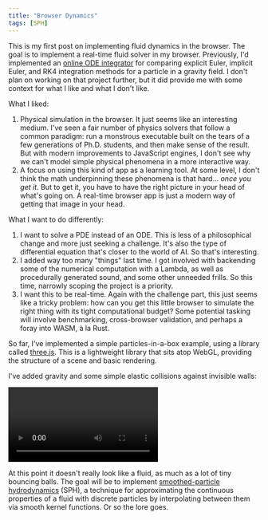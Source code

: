 ```yaml
---
title: "Browser Dynamics"
tags: [SPH]
---
```


This is my first post on implementing fluid dynamics in the browser. The goal is to implement a real-time fluid solver in my browser. Previously, I'd implemented an [online ODE integrator](https://ode.tarinyoom.io/) for comparing explicit Euler, implicit Euler, and RK4 integration methods for a particle in a gravity field. I don't plan on working on that project further, but it did provide me with some context for what I like and what I don't like.

What I liked:
1. Physical simulation in the browser. It just seems like an interesting medium. I've seen a fair number of physics solvers that follow a common paradigm: run a monstrous executable built on the tears of a few generations of Ph.D. students, and then make sense of the result. But with modern improvements to JavaScript engines, I don't see why we can't model simple physical phenomena in a more interactive way.
2. A focus on using this kind of app as a learning tool. At some level, I don't think the math underpinning these phenomena is that hard... *once you get it*. But to get it, you have to have the right picture in your head of what's going on. A real-time browser app is just a modern way of getting that image in your head.

What I want to do differently:
1. I want to solve a PDE instead of an ODE. This is less of a philosophical change and more just seeking a challenge. It's also the type of differential equation that's closer to the world of AI. So that's interesting.
2. I added way too many "things" last time. I got involved with backending some of the numerical computation with a Lambda, as well as procedurally generated sound, and some other unneeded frills. So this time, narrowly scoping the project is a priority.
3. I want this to be real-time. Again with the challenge part, this just seems like a tricky problem: how can you get this little browser to simulate the right thing with its tight computational budget? Some potential tasking will involve benchmarking, cross-browser validation, and perhaps a foray into WASM, à la Rust.

So far, I've implemented a simple particles-in-a-box example, using a library called [three.js](https://threejs.org/). This is a lightweight library that sits atop WebGL, providing the structure of a scene and basic rendering.

I've added gravity and some simple elastic collisions against invisible walls:

![Particles in a box](images/particles_in_a_box.webm)

At this point it doesn't really look like a fluid, as much as a lot of tiny bouncing balls. The goal will be to implement [smoothed-particle hydrodynamics](https://en.wikipedia.org/wiki/Smoothed-particle_hydrodynamics) (SPH), a technique for approximating the continuous properties of a fluid with discrete particles by interpolating between them via smooth kernel functions. Or so the lore goes.
